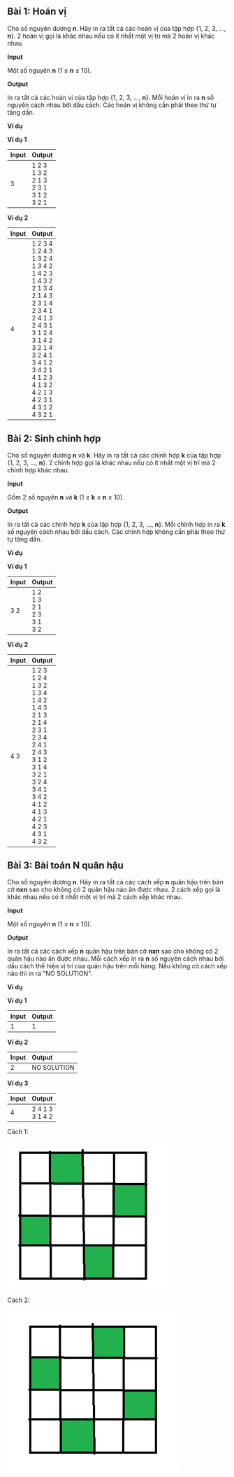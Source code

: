## Bài 1: Hoán vị

Cho số nguyên dương **n**. Hãy in ra tất cả các hoán vị của tập hợp {1, 2, 3, ..., **n**}. 2 hoán vị gọi là khác nhau nếu có ít nhất một vị trí mà 2 hoán vị khác nhau.

**Input**

Một số nguyên **n** (1 ≤ **n** ≤ 10).

**Output**

In ra tất cả các hoán vị của tập hợp {1, 2, 3, ..., **n**}. Mỗi hoán vị in ra **n** số nguyên cách nhau bởi dấu cách. Các hoán vị không cần phải theo thứ tự tăng dần.

**Ví dụ**

**Ví dụ 1**

| Input | Output |
|:-------|:--------|
| 3     | 1 2 3<br>1 3 2<br>2 1 3<br>2 3 1<br>3 1 2<br>3 2 1|

**Ví dụ 2**

| Input | Output |
|:-------|:--------|
| 4     | 1 2 3 4<br> 1 2 4 3<br> 1 3 2 4<br> 1 3 4 2<br> 1 4 2 3<br> 1 4 3 2<br> 2 1 3 4<br> 2 1 4 3<br> 2 3 1 4<br> 2 3 4 1<br> 2 4 1 3<br> 2 4 3 1<br> 3 1 2 4<br> 3 1 4 2<br> 3 2 1 4<br> 3 2 4 1<br> 3 4 1 2<br> 3 4 2 1<br> 4 1 2 3<br> 4 1 3 2<br> 4 2 1 3<br> 4 2 3 1<br> 4 3 1 2<br> 4 3 2 1|

## Bài 2: Sinh chỉnh hợp

Cho số nguyên dương **n** và **k**. Hãy in ra tất cả các chỉnh hợp **k** của tập hợp {1, 2, 3, ..., **n**}. 2 chỉnh hợp gọi là khác nhau nếu có ít nhất một vị trí mà 2 chỉnh hợp khác nhau.

**Input**

Gồm 2 số nguyên **n** và **k** (1 ≤ **k** ≤ **n** ≤ 10).

**Output**

In ra tất cả các chỉnh hợp **k** của tập hợp {1, 2, 3, ..., **n**}. Mỗi chỉnh hợp in ra **k** số nguyên cách nhau bởi dấu cách. Các chỉnh hợp không cần phải theo thứ tự tăng dần.

**Ví dụ**

**Ví dụ 1**

| Input | Output |
|:-------|:--------|
| 3 2   | 1 2<br>1 3<br>2 1<br>2 3<br>3 1<br>3 2|

**Ví dụ 2**

| Input | Output |
|:-------|:--------|
| 4 3   | 1 2 3<br>1 2 4<br>1 3 2<br>1 3 4<br>1 4 2<br>1 4 3<br>2 1 3<br>2 1 4<br>2 3 1<br>2 3 4<br>2 4 1<br>2 4 3<br>3 1 2<br>3 1 4<br>3 2 1<br>3 2 4<br>3 4 1<br>3 4 2<br>4 1 2<br>4 1 3<br>4 2 1<br>4 2 3<br>4 3 1<br>4 3 2|

## Bài 3: Bài toán N quân hậu

Cho số nguyên dương **n**. Hãy in ra tất cả các cách xếp **n** quân hậu trên bàn cờ **nxn** sao cho không có 2 quân hậu nào ăn được nhau. 2 cách xếp gọi là khác nhau nếu có ít nhất một vị trí mà 2 cách xếp khác nhau.

**Input**

Một số nguyên **n** (1 ≤ **n** ≤ 10).

**Output**

In ra tất cả các cách xếp **n** quân hậu trên bàn cờ **nxn** sao cho không có 2 quân hậu nào ăn được nhau. Mỗi cách xếp in ra **n** số nguyên cách nhau bởi dấu cách thể hiện vị trí của quân hậu trên mỗi hàng. Nếu không có cách xếp nào thì in ra "NO SOLUTION".

**Ví dụ**

**Ví dụ 1**

| Input | Output |
|:-------|:--------|
| 1     | 1|

**Ví dụ 2**

| Input | Output |
|:-------|:--------|
| 2     | NO SOLUTION|

**Ví dụ 3**

| Input | Output |
|:-------|:--------|
| 4     | 2 4 1 3<br>3 1 4 2|

Cách 1:

![alt text](image.png)

Cách 2:

![alt text](image-1.png)